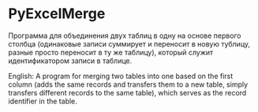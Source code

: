 # PyExcelMerge

Программа для объединения двух таблиц в одну на основе первого столбца (одинаковые записи суммирует и переносит в новую тублицу, разные просто переносит в ту же таблицу), который служит идентификатором записи в таблице.

English:
A program for merging two tables into one based on the first column (adds the same records and transfers them to a new table, simply transfers different records to the same table), which serves as the record identifier in the table.
